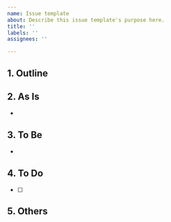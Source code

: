 ```yaml
---
name: Issue template
about: Describe this issue template's purpose here.
title: ''
labels: ''
assignees: ''

---
```


## 1. Outline


## 2. As Is
- 

## 3. To Be
- 

## 4. To Do
- [ ] 

## 5. Others

